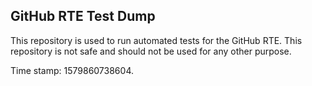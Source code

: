 ## GitHub RTE Test Dump

This repository is used to run automated tests for the GitHub RTE.
This repository is not safe and should not be used for any other purpose.

Time stamp: 1579860738604.
